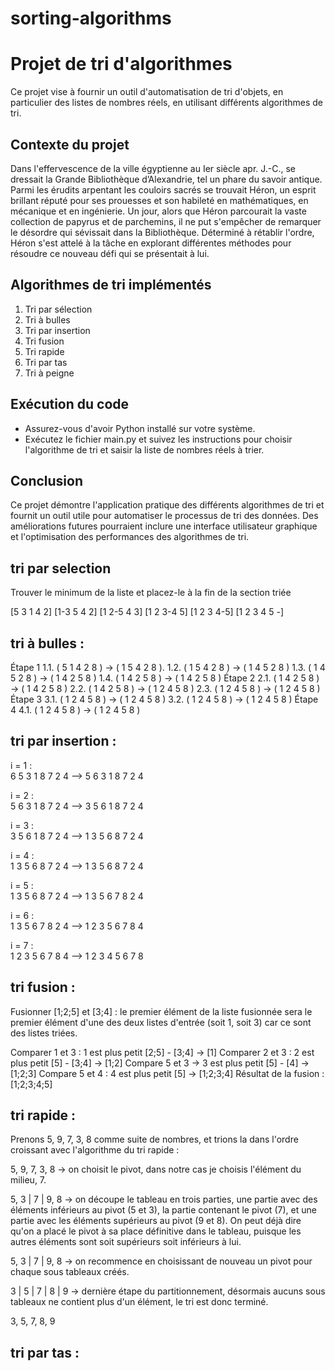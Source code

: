 # sorting-algorithms

# Projet de tri d'algorithmes

Ce projet vise à fournir un outil d'automatisation de tri d'objets, en particulier des listes de nombres réels, en utilisant différents algorithmes de tri.

## Contexte du projet

Dans l'effervescence de la ville égyptienne au Ier siècle apr. J.-C., se dressait la Grande Bibliothèque d’Alexandrie, tel un phare du savoir antique. Parmi les érudits arpentant les couloirs sacrés se trouvait Héron, un esprit brillant réputé pour ses prouesses et son habileté en mathématiques, en mécanique et en ingénierie. Un jour, alors que Héron parcourait la vaste collection de papyrus et de parchemins, il ne put s'empêcher de remarquer le désordre qui sévissait dans la Bibliothèque. Déterminé à rétablir l'ordre, Héron s'est attelé à la tâche en explorant différentes méthodes pour résoudre ce nouveau défi qui se présentait à lui.

## Algorithmes de tri implémentés

1. Tri par sélection
2. Tri à bulles
3. Tri par insertion
4. Tri fusion
5. Tri rapide
6. Tri par tas
7. Tri à peigne

## Exécution du code

- Assurez-vous d'avoir Python installé sur votre système.
- Exécutez le fichier main.py et suivez les instructions pour choisir l'algorithme de tri et saisir la liste de nombres réels à trier.

## Conclusion

Ce projet démontre l'application pratique des différents algorithmes de tri et fournit un outil utile pour automatiser le processus de tri des données. Des améliorations futures pourraient inclure une interface utilisateur graphique et l'optimisation des performances des algorithmes de tri.

## tri par selection

Trouver le minimum de la liste et placez-le  à la fin de la section triée

[5 3 1 4 2]
[1-3 5 4 2]
[1 2-5 4 3]
[1 2 3-4 5]
[1 2 3 4-5]
[1 2 3 4 5 -]


## tri à bulles :
Étape 1
1.1. ( 5 1 4 2 8 ) → ( 1 5 4 2 8 ). 
1.2. ( 1 5 4 2 8 ) → ( 1 4 5 2 8 )
1.3. ( 1 4 5 2 8 ) → ( 1 4 2 5 8 )
1.4. ( 1 4 2 5 8 ) → ( 1 4 2 5 8 )
Étape 2
2.1. ( 1 4 2 5 8 ) → ( 1 4 2 5 8 )
2.2. ( 1 4 2 5 8 ) → ( 1 2 4 5 8 )
2.3. ( 1 2 4 5 8 ) → ( 1 2 4 5 8 )
Étape 3
3.1. ( 1 2 4 5 8 ) → ( 1 2 4 5 8 )
3.2. ( 1 2 4 5 8 ) → ( 1 2 4 5 8 )
Étape 4
4.1. ( 1 2 4 5 8 ) → ( 1 2 4 5 8 )

## tri par insertion :

i = 1 : 	
6	5	3	1	8	7	2	4 ⟶  5	6	3	1	8	7	2	4
 	
i = 2 : 	
5	6	3	1	8	7	2	4  ⟶ 3	5	6	1	8	7	2	4
 	
i = 3 : 	
3	5	6	1	8	7	2	4  ⟶  1	3	5	6	8	7	2	4
	
i = 4 : 	
1	3	5	6	8	7	2	4  ⟶ 1	3	5	6	8	7	2	4
 	
i = 5 : 	
1	3	5	6	8	7	2	4 ⟶  1	3	5	6	7	8	2	4
	
i = 6 : 	
1	3	5	6	7	8	2	4  ⟶  1	 2	3	5	6	7	8	4	 

i = 7 : 	
1	2	3	5	6	7	8	4   ⟶  1	2	3	4	5	6	7	8

## tri fusion :

Fusionner [1;2;5] et [3;4] : le premier élément de la liste fusionnée sera le premier élément d'une des deux listes d'entrée (soit 1, soit 3) car ce sont des listes triées.

Comparer 1 et 3 : 1 est plus petit
[2;5] - [3;4] → [1]
Comparer 2 et 3 : 2 est plus petit
[5] - [3;4] → [1;2]
Compare 5 et 3 → 3 est plus petit
[5] - [4] → [1;2;3]
Compare 5 et 4 : 4 est plus petit
[5] → [1;2;3;4]
Résultat de la fusion :
[1;2;3;4;5]

## tri rapide :

Prenons 5, 9, 7, 3, 8 comme suite de nombres, et trions la dans l'ordre croissant avec l'algorithme du tri rapide :

5, 9, 7, 3, 8 -> on choisit le pivot, dans notre cas je choisis l'élément du milieu, 7.

5, 3 | 7 | 9, 8 -> on découpe le tableau en trois parties, une partie avec des éléments inférieurs au pivot (5 et 3), la partie contenant le pivot (7), et une partie avec les éléments supérieurs au pivot (9 et 8). On peut déjà dire qu'on a placé le pivot à sa place définitive dans le tableau, puisque les autres éléments sont soit supérieurs soit inférieurs à lui.

5, 3 | 7 | 9, 8 -> on recommence en choisissant de nouveau un pivot pour chaque sous tableaux créés.

3 | 5 | 7 | 8 | 9 -> dernière étape du partitionnement, désormais aucuns sous tableaux ne contient plus d'un élément, le tri est donc terminé.

3, 5, 7, 8, 9

## tri par tas :

 	

